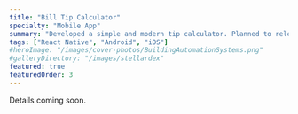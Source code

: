 ```yaml
---
title: "Bill Tip Calculator"
specialty: "Mobile App"
summary: "Developed a simple and modern tip calculator. Planned to release on Google Play and Apple Store in 2025."
tags: ["React Native", "Android", "iOS"]
#heroImage: "/images/cover-photos/BuildingAutomationSystems.png"
#galleryDirectory: "/images/stellardex"
featured: true
featuredOrder: 3
---
```


Details coming soon.